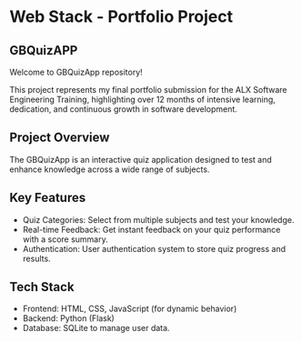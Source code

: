 # Web Stack - Portfolio Project
## GBQuizAPP

Welcome to GBQuizApp repository!

This project represents my final portfolio submission for the ALX Software Engineering Training, highlighting over 12 months of intensive learning, dedication, and continuous growth in software development. 

## Project Overview

The GBQuizApp is an interactive quiz application designed to test and enhance knowledge across a wide range of subjects.

## Key Features
- Quiz Categories: Select from multiple subjects and test your knowledge.
- Real-time Feedback: Get instant feedback on your quiz performance with a score summary.
- Authentication: User authentication system to store quiz progress and results.

## Tech Stack
- Frontend: HTML, CSS, JavaScript (for dynamic behavior)
- Backend: Python (Flask)
- Database: SQLite to manage user data.